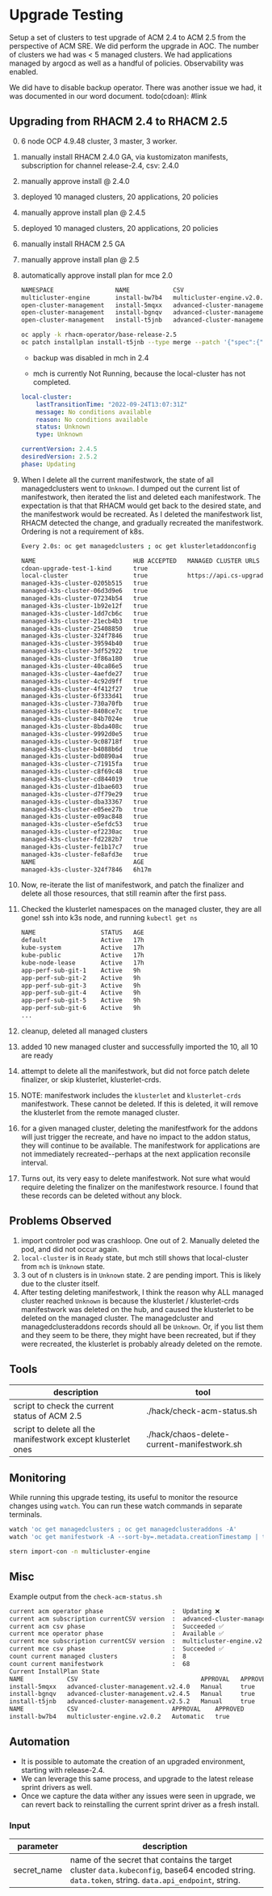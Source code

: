 # Upgrade Testing

Setup a set of clusters to test upgrade of ACM 2.4 to ACM 2.5 from the perspective of ACM SRE. We did perform the upgrade in AOC. The number of clusters we had was < 5 managed clusters. We had applications managed by argocd as well as a handful of policies. Observability was enabled.

We did have to disable backup operator.
There was another issue we had, it was documented in our word document. todo(cdoan): #link

## Upgrading from RHACM 2.4 to RHACM 2.5

0. 6 node OCP 4.9.48 cluster, 3 master, 3 worker.
1. manually install RHACM 2.4.0 GA, via kustomizaton manifests, subscription for channel release-2.4, csv: 2.4.0
2. manually approve install @ 2.4.0
3. deployed 10 managed clusters, 20 applications, 20 policies
4. manually approve install plan @ 2.4.5
5. deployed 10 managed clusters, 20 applications, 20 policies
6. manually install RHACM 2.5 GA
7. manually approve install plan @ 2.5
8. automatically approve install plan for mce 2.0

    ```bash
    NAMESPACE                 NAME            CSV                                  APPROVAL    APPROVED
    multicluster-engine       install-bw7b4   multicluster-engine.v2.0.2           Automatic   true
    open-cluster-management   install-5mqxx   advanced-cluster-management.v2.4.0   Manual      true
    open-cluster-management   install-bgnqv   advanced-cluster-management.v2.4.5   Manual      true
    open-cluster-management   install-t5jnb   advanced-cluster-management.v2.5.2   Manual      true
    ```

    ```bash
    oc apply -k rhacm-operator/base-release-2.5
    oc patch installplan install-t5jnb --type merge --patch '{"spec":{"approved":true}}' -n open-cluster-management
    ```

    * backup was disabled in mch in 2.4

    * mch is currently Not Running, because the local-cluster has not completed.

    ```yaml
    local-cluster:
        lastTransitionTime: "2022-09-24T13:07:31Z"
        message: No conditions available
        reason: No conditions available
        status: Unknown
        type: Unknown
    ```

    ```yaml
    currentVersion: 2.4.5
    desiredVersion: 2.5.2
    phase: Updating
    ```

9. When I delete all the current manifestwork, the state of all managedclusters went to `Unknown`. I dumped out the current list of manifestwork, then iterated the list and deleted each manifestwork. The expectation is that that RHACM would get back to the desired state, and the manifestwork would be recreated. As I deleted the manifestwork list, RHACM detected the change, and gradually recreated the manifestwork. Ordering is not a requirement of k8s.

    ```bash
    Every 2.0s: oc get managedclusters ; oc get klusterletaddonconfig                       cdoan-mac: Sat Sep 24 14:59:14 2022

    NAME                           HUB ACCEPTED   MANAGED CLUSTER URLS                           JOINED   AVAILABLE   AGE
    cdoan-upgrade-test-1-kind      true                                                          True     Unknown     17h
    local-cluster                  true           https://api.cs-upgrade-24.stolostron.io:6443   True     True        18h
    managed-k3s-cluster-0205b515   true                                                          True     Unknown     16h
    managed-k3s-cluster-06d3d9e6   true                                                          True     Unknown     16h
    managed-k3s-cluster-07234b54   true                                                          True     Unknown     7h56m
    managed-k3s-cluster-1b92e12f   true                                                          True     Unknown     16h
    managed-k3s-cluster-1dd7cb6c   true                                                                               68s
    managed-k3s-cluster-21ecb4b3   true                                                          True     Unknown     7h32m
    managed-k3s-cluster-25408850   true                                                          True     Unknown     5h59m
    managed-k3s-cluster-324f7846   true                                                                   Unknown     6h17m
    managed-k3s-cluster-39594b40   true                                                          True     Unknown     7h56m
    managed-k3s-cluster-3df52922   true                                                          True     Unknown     7h55m
    managed-k3s-cluster-3f86a180   true                                                          True     Unknown     7h55m
    managed-k3s-cluster-40ca86e5   true                                                          True     Unknown     7h55m
    managed-k3s-cluster-4aefde27   true                                                          True     Unknown     16h
    managed-k3s-cluster-4c92d9ff   true                                                          True     Unknown     6h4m
    managed-k3s-cluster-4f412f27   true                                                          True     Unknown     7h55m
    managed-k3s-cluster-6f333d41   true                                                          True     Unknown     7h32m
    managed-k3s-cluster-730a70fb   true                                                          True     Unknown     16h
    managed-k3s-cluster-8408ce7c   true                                                          True     Unknown     7h32m
    managed-k3s-cluster-84b7024e   true                                                          True     Unknown     7h32m
    managed-k3s-cluster-8bda408c   true                                                          True     Unknown     7h32m
    managed-k3s-cluster-9992d0e5   true                                                          True     Unknown     7h32m
    managed-k3s-cluster-9c08718f   true                                                          True     Unknown     7h32m
    managed-k3s-cluster-b4088b6d   true                                                          True     Unknown     7h55m
    managed-k3s-cluster-bd0890a4   true                                                          True     Unknown     7h55m
    managed-k3s-cluster-c71915fa   true                                                          True     Unknown     16h
    managed-k3s-cluster-c8f69c48   true                                                          True     Unknown     7h32m
    managed-k3s-cluster-cd844019   true                                                          True     Unknown     16h
    managed-k3s-cluster-d1bae603   true                                                          True     Unknown     7h56m
    managed-k3s-cluster-d7f79e29   true                                                          True     Unknown     6h4m
    managed-k3s-cluster-dba33367   true                                                          True     Unknown     7h32m
    managed-k3s-cluster-e05ee27b   true                                                                   Unknown     6h4m
    managed-k3s-cluster-e09ac848   true                                                          True     Unknown     16h
    managed-k3s-cluster-e5efdc53   true                                                          True     Unknown     6h4m
    managed-k3s-cluster-ef2230ac   true                                                          True     Unknown     7h32m
    managed-k3s-cluster-fd2282b7   true                                                          True     Unknown     7h56m
    managed-k3s-cluster-fe1b17c7   true                                                          True     Unknown     16h
    managed-k3s-cluster-fe8afd3e   true                                                          True     Unknown     16h
    NAME                           AGE
    managed-k3s-cluster-324f7846   6h17m
    ```

10. Now, re-iterate the list of manifestwork, and patch the finalizer and delete all those resources, that still reamin after the first pass.

11. Checked the klusterlet namespaces on the managed cluster, they are all gone! ssh into k3s node, and running `kubectl get ns`

    ```bash
    NAME                  STATUS   AGE
    default               Active   17h
    kube-system           Active   17h
    kube-public           Active   17h
    kube-node-lease       Active   17h
    app-perf-sub-git-1    Active   9h
    app-perf-sub-git-2    Active   9h
    app-perf-sub-git-3    Active   9h
    app-perf-sub-git-4    Active   9h
    app-perf-sub-git-5    Active   9h
    app-perf-sub-git-6    Active   9h
    ...
    ```

12. cleanup, deleted all managed clusters
13. added 10 new managed cluster and successfully imported the 10, all 10 are ready
14. attempt to delete all the manifestwork, but did not force patch delete finalizer, or skip klusterlet, klusterlet-crds.
15. NOTE: manifestwork includes the `klusterlet` and `klusterlet-crds` manifestwork. These cannot be deleted. If this is deleted, it will remove the klusterlet from the remote managed cluster.

16. for a given managed cluster, deleting the manifestfwork for the addons will just trigger the recreate, and have no impact to the addon status, they will continue to be available. The manifestwork for applications are not immediately recreated--perhaps at the next application reconsile interval.

17. Turns out, its very easy to delete manifestwork. Not sure what would require deleting the finalizer on the manifestwork resource. I found that these records can be deleted without any block.

## Problems Observed

1. import controler pod was crashloop. One out of 2. Manually deleted the pod, and did not occur again.
2. `local-cluster` is in `Ready` state, but mch still shows that local-cluster from `mch` is `Unknown` state.
3. 3 out of n clusters is in `Unknown` state. 2 are pending import. This is likely due to the cluster itself.
4. After testing deleting manifestwork, I think the reason why ALL managed cluster reached `Unknown` is because the klusterlet / klusterlet-crds manifestwork was deleted on the hub, and caused the klusterlet to be deleted on the managed cluster. The managedcluster and managedclusteraddons records should all be `Unknown`. Or, if you list them and they seem to be there, they might have been recreated, but if they were recreated, the klusterlet is probably already deleted on the remote.

## Tools

| description | tool |
|-------------|------|
| script to check the current status of ACM 2.5                | ./hack/check-acm-status.sh |
| script to delete all the manifestwork except klusterlet ones | ./hack/chaos-delete-current-manifestwork.sh |

## Monitoring

While running this upgrade testing, its useful to monitor the resource changes using `watch`. You can run these watch commands in separate terminals.

```bash
watch 'oc get managedclusters ; oc get managedclusteraddons -A'
watch 'oc get manifestwork -A --sort-by=.metadata.creationTimestamp | tail -n 50; echo; echo "count manifestwork: " $(oc get manifestwork -A | wc -l)'

stern import-con -n multicluster-engine
```

## Misc

Example output from the `check-acm-status.sh`

```bash
current acm operator phase                   :  Updating ❌
current acm subscription currentCSV version  :  advanced-cluster-management.v2.5.2
current acm csv phase                        :  Succeeded ✅
current mce operator phase                   :  Available ✅
current mce subscription currentCSV version  :  multicluster-engine.v2.0.2
current mce csv phase                        :  Succeeded ✅
count current managed clusters               :  8
count current manifestwork                   :  68
Current InstallPlan State
NAME            CSV                                  APPROVAL   APPROVED
install-5mqxx   advanced-cluster-management.v2.4.0   Manual     true
install-bgnqv   advanced-cluster-management.v2.4.5   Manual     true
install-t5jnb   advanced-cluster-management.v2.5.2   Manual     true
NAME            CSV                          APPROVAL    APPROVED
install-bw7b4   multicluster-engine.v2.0.2   Automatic   true
```

## Automation

* It is possible to automate the creation of an upgraded environment, starting with release-2.4.
* We can leverage this same process, and upgrade to the latest release sprint drivers as well.
* Once we capture the data wither any issues were seen in upgrade, we can revert back to reinstalling the current sprint driver as a fresh install.

### Input

| parameter | description |
|-----------|-------------|
| secret_name | name of the secret that contains the target cluster `data.kubeconfig`, base64 encoded string. `data.token`, string. `data.api_endpoint`, string.
